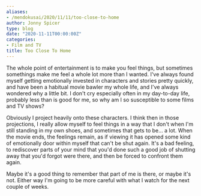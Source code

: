 ```yaml
---
aliases:
- /mendokusai/2020/11/11/too-close-to-home
author: Jonny Spicer
type: blog
date: "2020-11-11T00:00:00Z"
categories:
- Film and TV
title: Too Close To Home
---
```

The whole point of entertainment is to make you feel things, but sometimes somethings make me feel a whole lot more than I wanted. I've always found myself getting emotionally invested
in characters and stories pretty quickly, and have been a habitual movie bawler my whole life, and I've always wondered why a little bit. I don't cry especially often in my day-to-day
life, probably less than is good for me, so why am I so susceptible to some films and TV shows?

Obviously I project heavily onto these characters. I think then in those projections, I really allow myself to feel things in a way that I don't when I'm still standing in my own
shoes, and sometimes that gets to be... a lot. When the movie ends, the feelings remain, as if viewing it has opened some kind of emotionally door within myself that can't be shut
again. It's a bad feeling, to rediscover parts of your mind that you'd done such a good job of shutting away that you'd forgot were there, and then be forced to confront them again.

Maybe it's a good thing to remember that part of me is there, or maybe it's not. Either way I'm going to be more careful with what I watch for the next couple of weeks.

